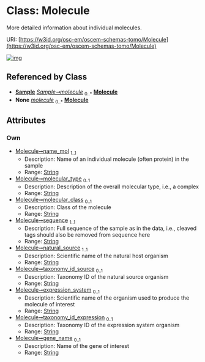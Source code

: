 
# Class: Molecule

More detailed information about individual molecules.

URI: [https://w3id.org/osc-em/oscem-schemas-tomo/Molecule](https://w3id.org/osc-em/oscem-schemas-tomo/Molecule)


[![img](https://yuml.me/diagram/nofunky;dir:TB/class/[Sample],[Sample]++-%20molecule%200..*>[Molecule&#124;name_mol:string;molecular_type:string%20%3F;molecular_class:string%20%3F;sequence:string;natural_source:string;taxonomy_id_source:string%20%3F;expression_system:string%20%3F;taxonomy_id_expression:string%20%3F;gene_name:string%20%3F],[Sample]++-%20molecule(i)%200..*>[Molecule])](https://yuml.me/diagram/nofunky;dir:TB/class/[Sample],[Sample]++-%20molecule%200..*>[Molecule&#124;name_mol:string;molecular_type:string%20%3F;molecular_class:string%20%3F;sequence:string;natural_source:string;taxonomy_id_source:string%20%3F;expression_system:string%20%3F;taxonomy_id_expression:string%20%3F;gene_name:string%20%3F],[Sample]++-%20molecule(i)%200..*>[Molecule])

## Referenced by Class

 *  **[Sample](Sample.md)** *[Sample➞molecule](Sample_molecule.md)*  <sub>0..\*</sub>  **[Molecule](Molecule.md)**
 *  **None** *[molecule](molecule.md)*  <sub>0..\*</sub>  **[Molecule](Molecule.md)**

## Attributes


### Own

 * [Molecule➞name_mol](Molecule_name_mol.md)  <sub>1..1</sub>
     * Description: Name of an individual molecule (often protein) in the sample
     * Range: [String](types/String.md)
 * [Molecule➞molecular_type](Molecule_molecular_type.md)  <sub>0..1</sub>
     * Description: Description of the overall molecular type, i.e., a complex
     * Range: [String](types/String.md)
 * [Molecule➞molecular_class](Molecule_molecular_class.md)  <sub>0..1</sub>
     * Description: Class of the molecule
     * Range: [String](types/String.md)
 * [Molecule➞sequence](Molecule_sequence.md)  <sub>1..1</sub>
     * Description: Full sequence of the sample as in the data, i.e., cleaved tags should also be removed from sequence here
     * Range: [String](types/String.md)
 * [Molecule➞natural_source](Molecule_natural_source.md)  <sub>1..1</sub>
     * Description: Scientific name of the natural host organism
     * Range: [String](types/String.md)
 * [Molecule➞taxonomy_id_source](Molecule_taxonomy_id_source.md)  <sub>0..1</sub>
     * Description: Taxonomy ID of the natural source organism
     * Range: [String](types/String.md)
 * [Molecule➞expression_system](Molecule_expression_system.md)  <sub>0..1</sub>
     * Description: Scientific name of the organism used to produce the molecule of interest
     * Range: [String](types/String.md)
 * [Molecule➞taxonomy_id_expression](Molecule_taxonomy_id_expression.md)  <sub>0..1</sub>
     * Description: Taxonomy ID of the expression system organism
     * Range: [String](types/String.md)
 * [Molecule➞gene_name](Molecule_gene_name.md)  <sub>0..1</sub>
     * Description: Name of the gene of interest
     * Range: [String](types/String.md)
